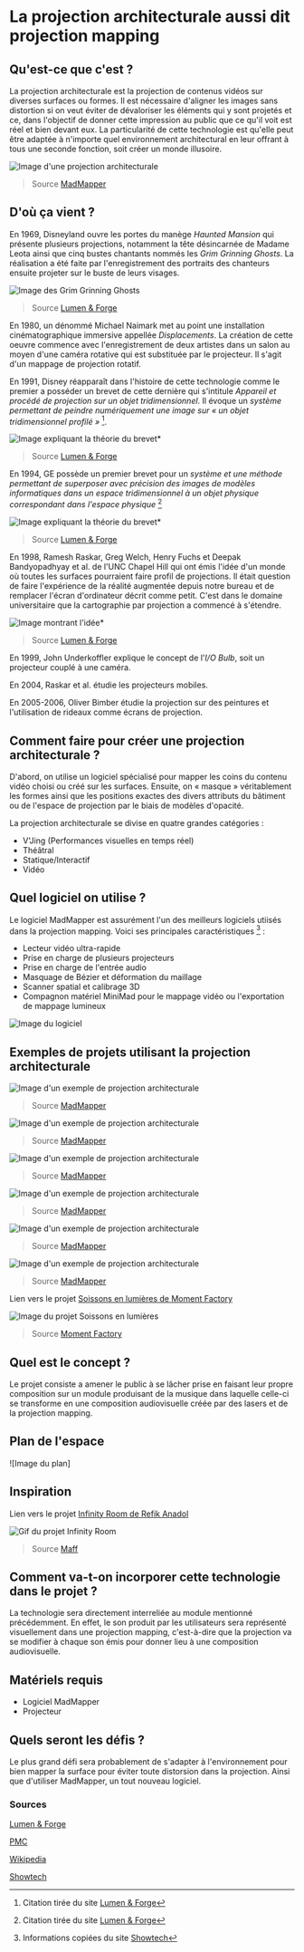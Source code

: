 # La projection architecturale aussi dit projection mapping

## Qu'est-ce que c'est ?
La projection architecturale est la projection de contenus vidéos sur diverses surfaces ou formes. Il est nécessaire d'aligner les images sans distortion si on veut éviter de dévaloriser les éléments qui y sont projetés et ce, dans l'objectif de donner cette impression au public que ce qu'il voit est réel et bien devant eux. La particularité de cette technologie est qu'elle peut être adaptée à n'importe quel environnement architectural en leur offrant à tous une seconde fonction, soit créer un monde illusoire. 

![Image d'une projection architecturale](https://madmapper.com/gallery/TNL_Design_Illumination_3D_Video_Mapping_Hologramm_Projektion_Schloss_Arenfels_SchlossLeuchten_1440x860_01-(1)-webp-big.webp)
> Source [MadMapper](https://madmapper.com/gallery/)

## D'où ça vient ?
En 1969, Disneyland ouvre les portes du manège *Haunted Mansion* qui présente plusieurs projections, notamment la tête désincarnée de Madame Leota ainsi que cinq bustes chantants nommés les *Grim Grinning Ghosts*. La réalisation a été faite par l'enregistrement des portraits des chanteurs ensuite projeter sur le buste de leurs visages. 

![Image des *Grim Grinning Ghosts*](http://promapcentral.wpengine.com/wp-content/uploads/2012/12/tumblr_lts4torIKW1r337tvo1_500.jpg)
> Source [Lumen & Forge](https://lumenandforge.com/services/3d-projection-mapping/?gclid=Cj0KCQjw9fqnBhDSARIsAHlcQYR8GIv4qehdlqRLMeg4t5RGDI6ikQURm4x1adZ4McbIdHs1FyRJNgAaAj7jEALw_wcB)

En 1980, un dénommé Michael Naimark met au point une installation cinématographique immersive appellée *Displacements*. La création de cette oeuvre commence avec l'enregistrement de deux artistes dans un salon au moyen d'une caméra rotative qui est substituée par le projecteur. Il s'agit d'un mappage de projection rotatif. 

En 1991, Disney réapparaît dans l'histoire de cette technologie comme le premier a posséder un brevet de cette dernière qui s'intitule *Appareil et procédé de projection sur un objet tridimensionnel*. Il évoque un *système permettant de peindre numériquement une image sur « un objet tridimensionnel profilé »* [^1].

![Image expliquant la théorie du brevet*](http://promapcentral.wpengine.com/wp-content/uploads/2012/12/US5325473-1.png)
> Source [Lumen & Forge](https://lumenandforge.com/services/3d-projection-mapping/?gclid=Cj0KCQjw9fqnBhDSARIsAHlcQYR8GIv4qehdlqRLMeg4t5RGDI6ikQURm4x1adZ4McbIdHs1FyRJNgAaAj7jEALw_wcB)

En 1994, GE possède un premier brevet pour un *système et une méthode permettant de superposer avec précision des images de modèles informatiques dans un espace tridimensionnel à un objet physique correspondant dans l'espace physique* [^2]

![Image expliquant la théorie du brevet*](http://promapcentral.wpengine.com/wp-content/uploads/2012/12/US5687305-11.png)
> Source [Lumen & Forge](https://lumenandforge.com/services/3d-projection-mapping/?gclid=Cj0KCQjw9fqnBhDSARIsAHlcQYR8GIv4qehdlqRLMeg4t5RGDI6ikQURm4x1adZ4McbIdHs1FyRJNgAaAj7jEALw_wcB)

En 1998, Ramesh Raskar, Greg Welch, Henry Fuchs et Deepak Bandyopadhyay et al. de l'UNC Chapel Hill qui ont émis l'idée d'un monde où toutes les surfaces pourraient faire profil de projections. Il était question de faire l'expérience de la réalité augmentée depuis notre bureau et de remplacer l'écran d'ordinateur décrit comme petit. C'est dans le domaine universitaire que la cartographie par projection a commencé à s'étendre. 

![Image montrant l'idée*](http://promapcentral.wpengine.com/wp-content/uploads/2012/12/office.jpg)
> Source [Lumen & Forge](https://lumenandforge.com/services/3d-projection-mapping/?gclid=Cj0KCQjw9fqnBhDSARIsAHlcQYR8GIv4qehdlqRLMeg4t5RGDI6ikQURm4x1adZ4McbIdHs1FyRJNgAaAj7jEALw_wcB)

En 1999, John Underkoffler explique le concept de l'*I/O Bulb*, soit un projecteur couplé à une caméra.

En 2004, Raskar et al. étudie les projecteurs mobiles.

En 2005-2006, Oliver Bimber étudie la projection sur des peintures et l'utilisation de rideaux comme écrans de projection.

## Comment faire pour créer une projection architecturale ?

D'abord, on utilise un logiciel spécialisé pour mapper les coins du contenu vidéo choisi ou créé sur les surfaces. Ensuite, on « masque » véritablement les formes ainsi que les positions exactes des divers attributs du bâtiment ou de l'espace de projection par le biais de modèles d'opacité. 

La projection architecturale se divise en quatre grandes catégories :
- V'Jing (Performances visuelles en temps réel)
- Théâtral
- Statique/Interactif
- Vidéo

## Quel logiciel on utilise ?
Le logiciel MadMapper est assurément l'un des meilleurs logiciels utiisés dans la projection mapping. Voici ses principales caractéristiques [^3] : 

- Lecteur vidéo ultra-rapide
- Prise en charge de plusieurs projecteurs
- Prise en charge de l'entrée audio 
- Masquage de Bézier et déformation du maillage
- Scanner spatial et calibrage 3D
- Compagnon matériel MiniMad pour le mappage vidéo ou l'exportation de mappage lumineux

![Image du logiciel](https://madmapper.com/images/designedForArtist.jpg)

## Exemples de projets utilisant la projection architecturale 
![Image d'un exemple de projection architecturale](https://madmapper.com/gallery/277367082_506863977670460_292377537516007516_n-big.jpg)
> Source [MadMapper](https://madmapper.com/gallery/) 

![Image d'un exemple de projection architecturale](https://madmapper.com/gallery/bellot_1-big.jpg)
> Source [MadMapper](https://madmapper.com/gallery/) 

![Image d'un exemple de projection architecturale](https://madmapper.com/gallery/Alex_Augier_1-big.jpg)
> Source [MadMapper](https://madmapper.com/gallery/) 

![Image d'un exemple de projection architecturale](https://madmapper.com/gallery/Double_Take_Projections_1-big.jpg)
> Source [MadMapper](https://madmapper.com/gallery/) 

![Image d'un exemple de projection architecturale](https://madmapper.com/gallery/Capture_d%E2%80%99e%CC%81cran_2023-01-09_a%CC%80_17.23.55-big.jpg)
> Source [MadMapper](https://madmapper.com/gallery/) 

![Image d'un exemple de projection architecturale](https://madmapper.com/gallery/044531F1-C5FE-4218-88DB-7B4BFDCC2FD9-scaled-e1674072100361-1580x1051-big.jpeg)
> Source [MadMapper](https://madmapper.com/gallery/)

Lien vers le projet [Soissons en lumières de Moment Factory](https://momentfactory.com/work/all/all/soissons-en-lumieres)

![Image du projet Soissons en lumières](https://medias.momentfactory.com/2022/10/Moment-Soissons-AHD-TIFF-0036-WS.jpg)
> Source [Moment Factory](https://momentfactory.com/work/all/all/soissons-en-lumieres)

## Quel est le concept ?
Le projet consiste a amener le public à se lâcher prise en faisant leur propre composition sur un module produisant de la musique dans laquelle celle-ci se transforme en une composition audiovisuelle créée par des lasers et de la projection mapping. 

## Plan de l'espace
![Image du plan]

## Inspiration
Lien vers le projet [Infinity Room de Refik Anadol](https://refikanadol.com/works/infinity-room/)

![Gif du projet Infinity Room](https://res.cloudinary.com/offstream/image/upload/v1555531114/lxswkov5m26yckfmgq9z.gif)
> Source [Maff](https://www.maff.tv/watch/infinity-room)

## Comment va-t-on incorporer cette technologie dans le projet ?
La technologie sera directement interreliée au module mentionné précédemment. En effet, le son produit par les utilisateurs sera représenté visuellement dans une projection mapping, c'est-à-dire que la projection va se modifier à chaque son émis pour donner lieu à une composition audiovisuelle.  

## Matériels requis
- Logiciel MadMapper
- Projecteur

## Quels seront les défis ?
Le plus grand défi sera probablement de s'adapter à l'environnement pour bien mapper la surface pour éviter toute distorsion dans la projection. Ainsi que d'utiliser MadMapper, un tout nouveau logiciel. 

### Sources 
[Lumen & Forge](https://lumenandforge.com/services/3d-projection-mapping/?gclid=Cj0KCQjw9fqnBhDSARIsAHlcQYR8GIv4qehdlqRLMeg4t5RGDI6ikQURm4x1adZ4McbIdHs1FyRJNgAaAj7jEALw_wcB)

[PMC](https://projection-mapping.org/the-history-of-projection-mapping/)

[Wikipedia](https://en.wikipedia.org/wiki/Projection_mapping#See_also)

[Showtech](https://www.showtechproductions.com/best-video-mapping-software-programs/)

[^1]: Citation tirée du site [Lumen & Forge](https://lumenandforge.com/services/3d-projection-mapping/?gclid=Cj0KCQjw9fqnBhDSARIsAHlcQYR8GIv4qehdlqRLMeg4t5RGDI6ikQURm4x1adZ4McbIdHs1FyRJNgAaAj7jEALw_wcB)

[^2]: Citation tirée du site [Lumen & Forge](https://lumenandforge.com/services/3d-projection-mapping/?gclid=Cj0KCQjw9fqnBhDSARIsAHlcQYR8GIv4qehdlqRLMeg4t5RGDI6ikQURm4x1adZ4McbIdHs1FyRJNgAaAj7jEALw_wcB)

[^3]: Informations copiées du site [Showtech](https://www.showtechproductions.com/best-video-mapping-software-programs/)

